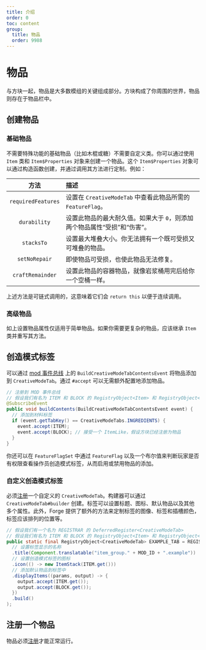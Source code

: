```yaml
---
title: 介绍
order: 0
toc: content
group:
  title: 物品
  order: 9988
---
```

物品
=====

与方块一起，物品是大多数模组的关键组成部分。方块构成了你周围的世界，物品则存在于物品栏中。

创建物品
----------------

### 基础物品

不需要特殊功能的基础物品（比如木棍或糖）不需要自定义类。你可以通过使用 `Item` 类和 `Item$Properties` 对象来创建一个物品。这个 `Item$Properties` 对象可以通过构造函数创建，并通过调用其方法进行定制。例如：

|      方法         |                  描述                         |
|:-----------------:|:---------------------------------------------|
| `requiredFeatures` | 设置在 `CreativeModeTab` 中查看此物品所需的 `FeatureFlag`。|
| `durability`      | 设置此物品的最大耐久值。如果大于 `0`，则添加两个物品属性“受损”和“伤害”。 |
| `stacksTo`        | 设置最大堆叠大小。你无法拥有一个既可受损又可堆叠的物品。|
| `setNoRepair`     | 即使物品可受损，也使此物品无法修复。        |
| `craftRemainder`  | 设置此物品的容器物品，就像岩浆桶用完后给你一个空桶一样。 |

上述方法是可链式调用的，这意味着它们会 `return this` 以便于连续调用。

### 高级物品

如上设置物品属性仅适用于简单物品。如果你需要更复杂的物品，应该继承 `Item` 类并重写其方法。

## 创造模式标签

可以通过 [mod 事件总线][modbus] 上的 `BuildCreativeModeTabContentsEvent` 将物品添加到 `CreativeModeTab`。通过 `#accept` 可以无需额外配置地添加物品。

```java
// 注册到 MOD 事件总线
// 假设我们有名为 ITEM 和 BLOCK 的 RegistryObject<Item> 和 RegistryObject<Block>
@SubscribeEvent
public void buildContents(BuildCreativeModeTabContentsEvent event) {
  // 添加到材料标签
  if (event.getTabKey() == CreativeModeTabs.INGREDIENTS) {
    event.accept(ITEM);
    event.accept(BLOCK); // 接受一个 ItemLike，假设方块已经注册为物品
  }
}
```

你还可以在 `FeatureFlagSet` 中通过 `FeatureFlag` 以及一个布尔值来判断玩家是否有权限查看操作员创造模式标签，从而启用或禁用物品的添加。

### 自定义创造模式标签

必须[注册][registering]一个自定义的 `CreativeModeTab`。构建器可以通过 `CreativeModeTab#builder` 创建。标签可以设置标题、图标、默认物品以及其他多个属性。此外，Forge 提供了额外的方法来定制标签的图像、标签和插槽颜色，标签应该排列的位置等。

```java
// 假设我们有一个名为 REGISTRAR 的 DeferredRegister<CreativeModeTab>
// 假设我们有名为 ITEM 和 BLOCK 的 RegistryObject<Item> 和 RegistryObject<Block>
public static final RegistryObject<CreativeModeTab> EXAMPLE_TAB = REGISTRAR.register("example", () -> CreativeModeTab.builder()
  // 设置标签显示的名称
  .title(Component.translatable("item_group." + MOD_ID + ".example"))
  // 设置创造模式标签的图标
  .icon(() -> new ItemStack(ITEM.get()))
  // 添加默认物品到标签中
  .displayItems((params, output) -> {
    output.accept(ITEM.get());
    output.accept(BLOCK.get());
  })
  .build()
);
```

注册一个物品
-------------------

物品必须[注册][registering]才能正常运行。

[modbus]: ../concepts/events.md#mod-event-bus
[registering]: ../concepts/registries.md#methods-for-registering